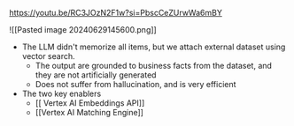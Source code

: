 https://youtu.be/RC3JOzN2F1w?si=PbscCeZUrwWa6mBY

![[Pasted image 20240629145600.png]]
- The LLM didn't memorize all items, but we attach external dataset using vector search.
	- The output are grounded to business facts from the dataset, and they are not artificially generated
	- Does not suffer from hallucination, and is very efficient
- The two key enablers
	- [[ Vertex AI Embeddings API]]
	- [[Vertex AI Matching Engine]]